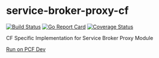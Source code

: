 # service-broker-proxy-cf

[![Build Status](https://travis-ci.org/Peripli/service-broker-proxy-cf.svg?branch=master)](https://travis-ci.org/Peripli/service-broker-proxy-cf)
[![Go Report Card](https://goreportcard.com/badge/github.com/Peripli/service-broker-proxy-cf)](https://goreportcard.com/report/github.com/Peripli/service-broker-proxy-cf)
[![Coverage Status](https://coveralls.io/repos/github/Peripli/service-broker-proxy-cf/badge.svg?branch=master)](https://coveralls.io/github/Peripli/service-broker-proxy-cf)

CF Specific Implementation for Service Broker Proxy Module

[Run on PCF Dev](./docs/deploy-pcfdev.md)
